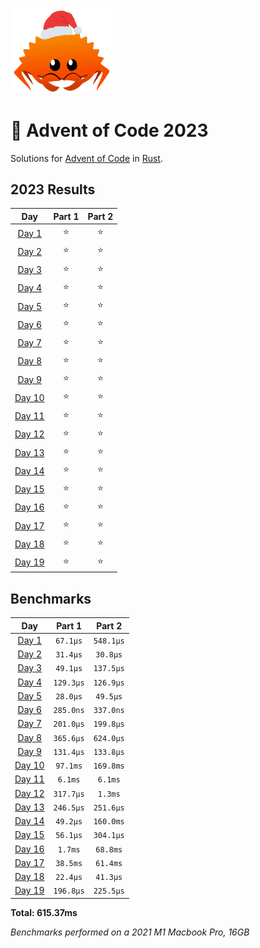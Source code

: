 <img src="./.assets/christmas_ferris.png" width="164">

# 🎄 Advent of Code 2023

Solutions for [Advent of Code](https://adventofcode.com/) in [Rust](https://www.rust-lang.org/).

<!--- advent_readme_stars table --->
## 2023 Results

| Day | Part 1 | Part 2 |
| :---: | :---: | :---: |
| [Day 1](https://adventofcode.com/2023/day/1) | ⭐ | ⭐ |
| [Day 2](https://adventofcode.com/2023/day/2) | ⭐ | ⭐ |
| [Day 3](https://adventofcode.com/2023/day/3) | ⭐ | ⭐ |
| [Day 4](https://adventofcode.com/2023/day/4) | ⭐ | ⭐ |
| [Day 5](https://adventofcode.com/2023/day/5) | ⭐ | ⭐ |
| [Day 6](https://adventofcode.com/2023/day/6) | ⭐ | ⭐ |
| [Day 7](https://adventofcode.com/2023/day/7) | ⭐ | ⭐ |
| [Day 8](https://adventofcode.com/2023/day/8) | ⭐ | ⭐ |
| [Day 9](https://adventofcode.com/2023/day/9) | ⭐ | ⭐ |
| [Day 10](https://adventofcode.com/2023/day/10) | ⭐ | ⭐ |
| [Day 11](https://adventofcode.com/2023/day/11) | ⭐ | ⭐ |
| [Day 12](https://adventofcode.com/2023/day/12) | ⭐ | ⭐ |
| [Day 13](https://adventofcode.com/2023/day/13) | ⭐ | ⭐ |
| [Day 14](https://adventofcode.com/2023/day/14) | ⭐ | ⭐ |
| [Day 15](https://adventofcode.com/2023/day/15) | ⭐ | ⭐ |
| [Day 16](https://adventofcode.com/2023/day/16) | ⭐ | ⭐ |
| [Day 17](https://adventofcode.com/2023/day/17) | ⭐ | ⭐ |
| [Day 18](https://adventofcode.com/2023/day/18) | ⭐ | ⭐ |
| [Day 19](https://adventofcode.com/2023/day/19) | ⭐ | ⭐ |
<!--- advent_readme_stars table --->

<!--- benchmarking table --->
## Benchmarks

| Day | Part 1 | Part 2 |
| :---: | :---: | :---:  |
| [Day 1](./src/bin/01.rs) | `67.1µs` | `548.1µs` |
| [Day 2](./src/bin/02.rs) | `31.4µs` | `30.8µs` |
| [Day 3](./src/bin/03.rs) | `49.1µs` | `137.5µs` |
| [Day 4](./src/bin/04.rs) | `129.3µs` | `126.9µs` |
| [Day 5](./src/bin/05.rs) | `28.0µs` | `49.5µs` |
| [Day 6](./src/bin/06.rs) | `285.0ns` | `337.0ns` |
| [Day 7](./src/bin/07.rs) | `201.0µs` | `199.8µs` |
| [Day 8](./src/bin/08.rs) | `365.6µs` | `624.0µs` |
| [Day 9](./src/bin/09.rs) | `131.4µs` | `133.8µs` |
| [Day 10](./src/bin/10.rs) | `97.1ms` | `169.8ms` |
| [Day 11](./src/bin/11.rs) | `6.1ms` | `6.1ms` |
| [Day 12](./src/bin/12.rs) | `317.7µs` | `1.3ms` |
| [Day 13](./src/bin/13.rs) | `246.5µs` | `251.6µs` |
| [Day 14](./src/bin/14.rs) | `49.2µs` | `160.0ms` |
| [Day 15](./src/bin/15.rs) | `56.1µs` | `304.1µs` |
| [Day 16](./src/bin/16.rs) | `1.7ms` | `68.8ms` |
| [Day 17](./src/bin/17.rs) | `38.5ms` | `61.4ms` |
| [Day 18](./src/bin/18.rs) | `22.4µs` | `41.3µs` |
| [Day 19](./src/bin/19.rs) | `196.8µs` | `225.5µs` |

**Total: 615.37ms**
<!--- benchmarking table --->
*Benchmarks performed on a 2021 M1 Macbook Pro, 16GB*
